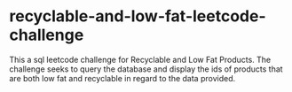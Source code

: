 # recyclable-and-low-fat-leetcode-challenge
This a sql leetcode challenge for Recyclable and Low Fat Products. The challenge seeks to query the database and display the ids of products that are both low fat and recyclable in regard to the data provided. 
